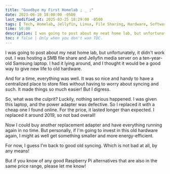 ```yaml
---
title: "Goodbye my First Homelab ; _ ;"
date: 2023-06-10 18:00:00 -0500
last_modified_at: 2025-03-25 18:29:00 -0500
tags: [ Tech, Homelab, Jellyfin, Linux, File Sharing, Hardware, Software ]
time: 50:00
description: I was going to post about my neat home lab, but unfortunately, it didn't work out. I was hosting a SMB file share and Jellyfin media server on a ten-year-old Samsung laptop. I had it lying around, and I thought it would be a good way to give new life to old hardware.
toc: # false | Only when you don't wan TOC.  
---
```

I was going to post about my neat home lab, but unfortunately, it didn't work out. I was hosting a SMB file share and Jellyfin media server on a ten-year-old Samsung laptop. I had it lying around, and I thought it would be a good way to give new life to old hardware.

And for a time, everything was well. It was so nice and handy to have a centralized place to store files without having to worry about syncing and such. It made things so much easier! But I digress.

So, what was the culprit? Luckily, nothing serious happened. I was given this laptop, and the power adapter was defective. So I replaced it with a cheap one I found online. For the price, it lasted longer than expected. I replaced it around 2019, so not bad overall!

Now I could buy another replacement adapter and have everything running again in no time. But personally, if I'm going to invest in this old hardware again, I might as well get something smaller and more energy-efficient.

For now, I guess I'm back to good old syncing. Which is not bad at all, by any means!

But if you know of any good Raspberry Pi alternatives that are also in the same price range, please let me know!
